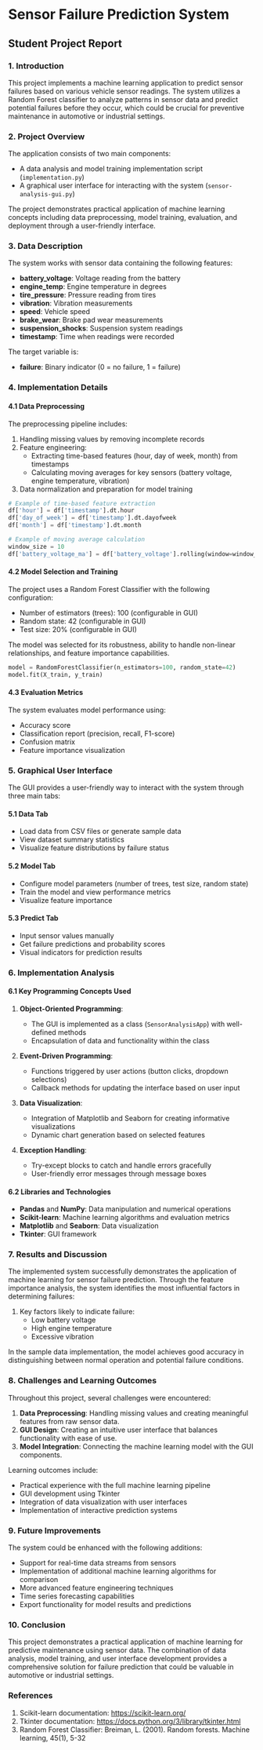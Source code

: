 # Sensor Failure Prediction System
## Student Project Report

### 1. Introduction

This project implements a machine learning application to predict sensor failures based on various vehicle sensor readings. The system utilizes a Random Forest classifier to analyze patterns in sensor data and predict potential failures before they occur, which could be crucial for preventive maintenance in automotive or industrial settings.

### 2. Project Overview

The application consists of two main components:
- A data analysis and model training implementation script (`implementation.py`)
- A graphical user interface for interacting with the system (`sensor-analysis-gui.py`)

The project demonstrates practical application of machine learning concepts including data preprocessing, model training, evaluation, and deployment through a user-friendly interface.

### 3. Data Description

The system works with sensor data containing the following features:
- **battery_voltage**: Voltage reading from the battery
- **engine_temp**: Engine temperature in degrees
- **tire_pressure**: Pressure reading from tires
- **vibration**: Vibration measurements
- **speed**: Vehicle speed
- **brake_wear**: Brake pad wear measurements
- **suspension_shocks**: Suspension system readings
- **timestamp**: Time when readings were recorded

The target variable is:
- **failure**: Binary indicator (0 = no failure, 1 = failure)

### 4. Implementation Details

#### 4.1 Data Preprocessing

The preprocessing pipeline includes:
1. Handling missing values by removing incomplete records
2. Feature engineering:
   - Extracting time-based features (hour, day of week, month) from timestamps
   - Calculating moving averages for key sensors (battery voltage, engine temperature, vibration)
3. Data normalization and preparation for model training

```python
# Example of time-based feature extraction
df['hour'] = df['timestamp'].dt.hour
df['day_of_week'] = df['timestamp'].dt.dayofweek
df['month'] = df['timestamp'].dt.month

# Example of moving average calculation
window_size = 10
df['battery_voltage_ma'] = df['battery_voltage'].rolling(window=window_size).mean()
```

#### 4.2 Model Selection and Training

The project uses a Random Forest Classifier with the following configuration:
- Number of estimators (trees): 100 (configurable in GUI)
- Random state: 42 (configurable in GUI)
- Test size: 20% (configurable in GUI)

The model was selected for its robustness, ability to handle non-linear relationships, and feature importance capabilities.

```python
model = RandomForestClassifier(n_estimators=100, random_state=42)
model.fit(X_train, y_train)
```

#### 4.3 Evaluation Metrics

The system evaluates model performance using:
- Accuracy score
- Classification report (precision, recall, F1-score)
- Confusion matrix
- Feature importance visualization

### 5. Graphical User Interface

The GUI provides a user-friendly way to interact with the system through three main tabs:

#### 5.1 Data Tab
- Load data from CSV files or generate sample data
- View dataset summary statistics
- Visualize feature distributions by failure status

#### 5.2 Model Tab
- Configure model parameters (number of trees, test size, random state)
- Train the model and view performance metrics
- Visualize feature importance

#### 5.3 Predict Tab
- Input sensor values manually
- Get failure predictions and probability scores
- Visual indicators for prediction results

### 6. Implementation Analysis

#### 6.1 Key Programming Concepts Used

1. **Object-Oriented Programming**:
   - The GUI is implemented as a class (`SensorAnalysisApp`) with well-defined methods
   - Encapsulation of data and functionality within the class

2. **Event-Driven Programming**:
   - Functions triggered by user actions (button clicks, dropdown selections)
   - Callback methods for updating the interface based on user input

3. **Data Visualization**:
   - Integration of Matplotlib and Seaborn for creating informative visualizations
   - Dynamic chart generation based on selected features

4. **Exception Handling**:
   - Try-except blocks to catch and handle errors gracefully
   - User-friendly error messages through message boxes

#### 6.2 Libraries and Technologies

- **Pandas** and **NumPy**: Data manipulation and numerical operations
- **Scikit-learn**: Machine learning algorithms and evaluation metrics
- **Matplotlib** and **Seaborn**: Data visualization
- **Tkinter**: GUI framework

### 7. Results and Discussion

The implemented system successfully demonstrates the application of machine learning for sensor failure prediction. Through the feature importance analysis, the system identifies the most influential factors in determining failures:

1. Key factors likely to indicate failure:
   - Low battery voltage
   - High engine temperature
   - Excessive vibration

In the sample data implementation, the model achieves good accuracy in distinguishing between normal operation and potential failure conditions.

### 8. Challenges and Learning Outcomes

Throughout this project, several challenges were encountered:

1. **Data Preprocessing**: Handling missing values and creating meaningful features from raw sensor data.
2. **GUI Design**: Creating an intuitive user interface that balances functionality with ease of use.
3. **Model Integration**: Connecting the machine learning model with the GUI components.

Learning outcomes include:
- Practical experience with the full machine learning pipeline
- GUI development using Tkinter
- Integration of data visualization with user interfaces
- Implementation of interactive prediction systems

### 9. Future Improvements

The system could be enhanced with the following additions:
- Support for real-time data streams from sensors
- Implementation of additional machine learning algorithms for comparison
- More advanced feature engineering techniques
- Time series forecasting capabilities
- Export functionality for model results and predictions

### 10. Conclusion

This project demonstrates a practical application of machine learning for predictive maintenance using sensor data. The combination of data analysis, model training, and user interface development provides a comprehensive solution for failure prediction that could be valuable in automotive or industrial settings.

### References

1. Scikit-learn documentation: https://scikit-learn.org/
2. Tkinter documentation: https://docs.python.org/3/library/tkinter.html
3. Random Forest Classifier: Breiman, L. (2001). Random forests. Machine learning, 45(1), 5-32
